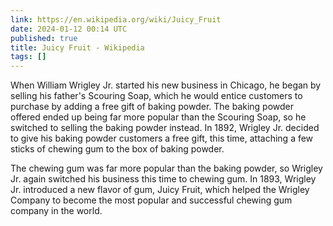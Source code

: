 ```yaml
---
link: https://en.wikipedia.org/wiki/Juicy_Fruit
date: 2024-01-12 00:14 UTC
published: true
title: Juicy Fruit - Wikipedia
tags: []
---
```


When William Wrigley Jr. started his new business in Chicago, he began by selling his father's Scouring Soap, which he would entice customers to purchase by adding a free gift of baking powder. The baking powder offered ended up being far more popular than the Scouring Soap, so he switched to selling the baking powder instead. In 1892, Wrigley Jr. decided to give his baking powder customers a free gift, this time, attaching a few sticks of chewing gum to the box of baking powder.

The chewing gum was far more popular than the baking powder, so Wrigley Jr. again switched his business this time to chewing gum. In 1893, Wrigley Jr. introduced a new flavor of gum, Juicy Fruit, which helped the Wrigley Company to become the most popular and successful chewing gum company in the world.
